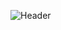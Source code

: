![Header](https://github.com/rohanpoudel2/rohanpoudel2/assets/66029221/121b14a2-fc98-48f4-ac0e-845c48b8938c)

